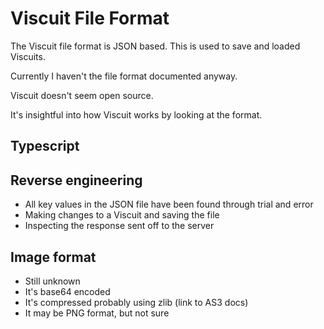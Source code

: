 # Viscuit File Format

The Viscuit file format is JSON based. This is used to save and loaded Viscuits.

Currently I haven't the file format documented anyway.

Viscuit doesn't seem open source.

It's insightful into how Viscuit works by looking at the format.

## Typescript

## Reverse engineering

- All key values in the JSON file have been found through trial and error
- Making changes to a Viscuit and saving the file
- Inspecting the response sent off to the server

## Image format

- Still unknown
- It's base64 encoded
- It's compressed probably using zlib (link to AS3 docs)
- It may be PNG format, but not sure
